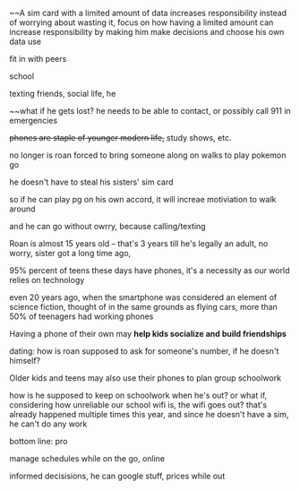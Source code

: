 ~~A sim card with a limited amount of data increases responsibility
instead of worrying about wasting it, focus on how having a limited amount can increase responsibility by making him make decisions and choose his own data use

fit in with peers

school

texting friends, social life, he

~~what if he gets lost? he needs to be able to contact, or possibly call 911 in emergencies 

~~phones are staple of younger modern life,~~ study shows, etc.

no longer is roan forced to bring someone along on walks to play pokemon go

he doesn't have to steal his sisters' sim card

so if he can play pg on his own accord, it will increae motiviation to walk around

and he can go without owrry, because calling/texting

Roan is almost 15 years old – that's 3 years till he's legally an adult, no worry, sister got a long time ago, 

95% percent of teens these days have phones, it's a necessity as our world relies on technology

even 20 years ago, when the smartphone was considered an element of science fiction, thought of in the same grounds as flying cars, more than 50% of teenagers had working phones

Having a phone of their own may **help kids socialize and build friendships**

dating: how is roan supposed to ask for someone's number, if he doesn't himself?

Older kids and teens may also use their phones to plan group schoolwork

how is he supposed to keep on schoolwork when he's out? or what if, considering how unreliable our school wifi is, the wifi goes out? that's already happened multiple times this year, and since he doesn't have a sim, he can't do any work

bottom line: pro

manage schedules while on the go, online

informed decisisions, he can google stuff, prices while out
